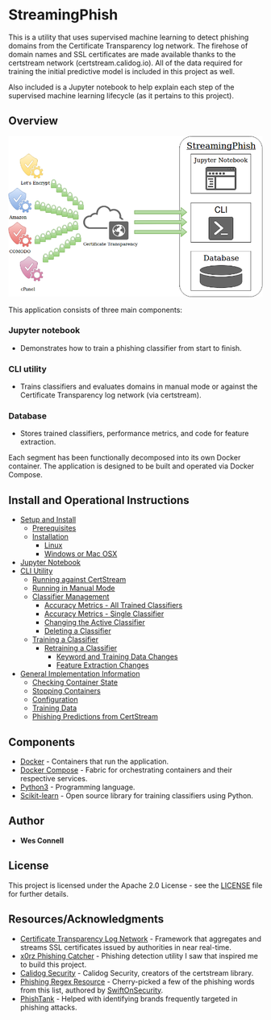 # StreamingPhish

This is a utility that uses supervised machine learning to detect phishing domains from the Certificate Transparency log network. The firehose of domain names and SSL certificates are made available thanks to the certstream network (certstream.calidog.io). All of the data required for training the initial predictive model is included in this project as well.

Also included is a Jupyter notebook to help explain each step of the supervised machine learning lifecycle (as it pertains to this project).

## Overview

![StreamingPhish Diagram](jupyter/notebooks/images/streamingphish_diagram.png)

This application consists of three main components:

### Jupyter notebook
  - Demonstrates how to train a phishing classifier from start to finish.
  
### CLI utility
  - Trains classifiers and evaluates domains in manual mode or against the Certificate Transparency log network (via certstream).
  
### Database
  - Stores trained classifiers, performance metrics, and code for feature extraction.

Each segment has been functionally decomposed into its own Docker container. The application is designed to be built and operated via Docker Compose.

## Install and Operational Instructions

- [Setup and Install](https://github.com/wesleyraptor/streamingphish/wiki/Setup-and-Install)
  - [Prerequisites](https://github.com/wesleyraptor/streamingphish/wiki/Setup-and-Install#prerequisites)
  - [Installation](https://github.com/wesleyraptor/streamingphish/wiki/Setup-and-Install#installation)
    - [Linux](https://github.com/wesleyraptor/streamingphish/wiki/Setup-and-Install#linux)
    - [Windows or Mac OSX](https://github.com/wesleyraptor/streamingphish/wiki/Setup-and-Install#windows-or-mac-osx)
- [Jupyter Notebook](https://github.com/wesleyraptor/streamingphish/wiki/Jupyter-Notebook)
- [CLI Utility](https://github.com/wesleyraptor/streamingphish/wiki/CLI-Utility)
  - [Running against CertStream](https://github.com/wesleyraptor/streamingphish/wiki/CLI-Utility#running-against-certstream)
  - [Running in Manual Mode](https://github.com/wesleyraptor/streamingphish/wiki/CLI-Utility#running-in-manual-mode)
  - [Classifier Management](https://github.com/wesleyraptor/streamingphish/wiki/CLI-Utility#classifier-management)
    - [Accuracy Metrics - All Trained Classifiers](https://github.com/wesleyraptor/streamingphish/wiki/CLI-Utility#accuracy-metrics---all-trained-classifiers)
    - [Accuracy Metrics - Single Classifier](https://github.com/wesleyraptor/streamingphish/wiki/CLI-Utility#accuracy-metrics---single-classifier)
    - [Changing the Active Classifier](https://github.com/wesleyraptor/streamingphish/wiki/CLI-Utility#changing-the-active-classifier)
    - [Deleting a Classifier](https://github.com/wesleyraptor/streamingphish/wiki/CLI-Utility#deleting-a-classifier)
  - [Training a Classifier](https://github.com/wesleyraptor/streamingphish/wiki/CLI-Utility#training-a-classifier)
    - [Retraining a Classifier](https://github.com/wesleyraptor/streamingphish/wiki/CLI-Utility#retraining-a-classifier)
      - [Keyword and Training Data Changes](https://github.com/wesleyraptor/streamingphish/wiki/CLI-Utility#keyword-and-training-data-changes)
      - [Feature Extraction Changes](https://github.com/wesleyraptor/streamingphish/wiki/CLI-Utility#feature-extraction-changes)
- [General Implementation Information](https://github.com/wesleyraptor/streamingphish/wiki/Home/#general-implementation-information)
  - [Checking Container State](https://github.com/wesleyraptor/streamingphish/wiki/Home/#checking-container-state)
  - [Stopping Containers](https://github.com/wesleyraptor/streamingphish/wiki/Home/#stopping-containers)
  - [Configuration](https://github.com/wesleyraptor/streamingphish/wiki/Home/#configuration)
  - [Training Data](https://github.com/wesleyraptor/streamingphish/wiki/Home/#training-data)
  - [Phishing Predictions from CertStream](https://github.com/wesleyraptor/streamingphish/wiki/Home/#phishing-predictions-from-certstream)


## Components

* [Docker](https://docs.docker.com/install/) - Containers that run the application.
* [Docker Compose](https://docs.docker.com/compose/install/) - Fabric for orchestrating containers and their respective services.
* [Python3](https://www.python.org/downloads/) - Programming language.
* [Scikit-learn](http://scikit-learn.org/stable/) - Open source library for training classifiers using Python. 

## Author

* **Wes Connell**

## License

This project is licensed under the Apache 2.0 License - see the [LICENSE](LICENSE) file for further details.

## Resources/Acknowledgments

* [Certificate Transparency Log Network](https://www.certificate-transparency.org/what-is-ct) - Framework that aggregates and streams SSL certificates issued by authorities in near real-time.
* [x0rz Phishing Catcher](https://github.com/x0rz/phishing_catcher/) - Phishing detection utility I saw that inspired me to build this project.
* [Calidog Security](https://github.com/CaliDog/certstream-python) - Calidog Security, creators of the certstream library.
* [Phishing Regex Resource](https://github.com/SwiftOnSecurity/PhishingRegex/blob/master/PhishingRegex.txt) - Cherry-picked a few of the phishing words from this list, authored by [SwiftOnSecurity](https://twitter.com/SwiftOnSecurity).
* [PhishTank](https://www.phishtank.com/) - Helped with identifying brands frequently targeted in phishing attacks.
